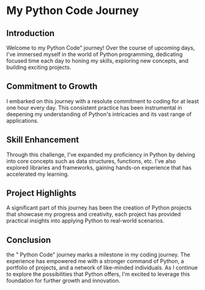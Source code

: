 # My  Python Code Journey
## Introduction
Welcome to my Python Code" journey! Over the course of upcoming days, I've immersed myself in the world of Python programming, dedicating focused time each day to honing my skills, exploring new concepts, and building exciting projects.

## Commitment to Growth
I embarked on this journey with a resolute commitment to coding for at least one hour every day. This consistent practice has been instrumental in deepening my understanding of Python's intricacies and its vast range of applications.

## Skill Enhancement
Through this challenge, I've expanded my proficiency in Python by delving into core concepts such as  data structures, functions, etc. I've also explored libraries and frameworks, gaining hands-on experience that has accelerated my learning.

## Project Highlights
A significant part of this journey has been the creation of Python projects that showcase my progress and creativity, each project has provided practical insights into applying Python to real-world scenarios.


## Conclusion
the " Python Code" journey  marks a milestone in my coding journey. The experience has empowered me with a stronger command of Python, a portfolio of projects, and a network of like-minded individuals. As I continue to explore the possibilities that Python offers, I'm excited to leverage this foundation for further growth and innovation.

